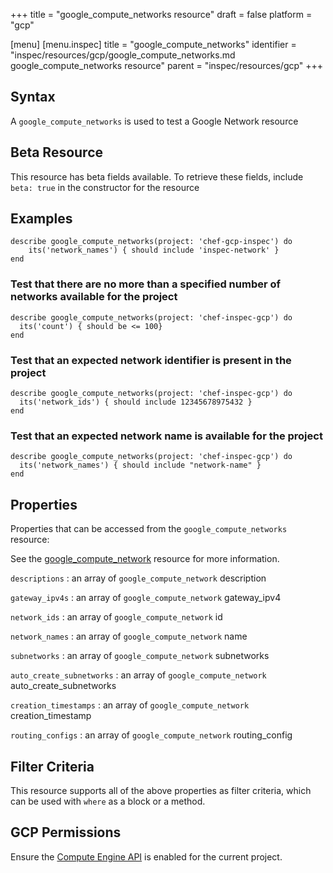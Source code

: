 +++
title = "google_compute_networks resource"
draft = false
platform = "gcp"

[menu]
  [menu.inspec]
    title = "google_compute_networks"
    identifier = "inspec/resources/gcp/google_compute_networks.md google_compute_networks resource"
    parent = "inspec/resources/gcp"
+++

## Syntax

A `google_compute_networks` is used to test a Google Network resource

## Beta Resource

This resource has beta fields available. To retrieve these fields, include `beta: true` in the constructor for the resource

## Examples

```
describe google_compute_networks(project: 'chef-gcp-inspec') do
	its('network_names') { should include 'inspec-network' }
end
```

### Test that there are no more than a specified number of networks available for the project

    describe google_compute_networks(project: 'chef-inspec-gcp') do
      its('count') { should be <= 100}
    end

### Test that an expected network identifier is present in the project

    describe google_compute_networks(project: 'chef-inspec-gcp') do
      its('network_ids') { should include 12345678975432 }
    end

### Test that an expected network name is available for the project

    describe google_compute_networks(project: 'chef-inspec-gcp') do
      its('network_names') { should include "network-name" }
    end

## Properties

Properties that can be accessed from the `google_compute_networks` resource:

See the [google_compute_network](/inspec/resources/google_compute_network/#properties) resource for more information.

`descriptions`
: an array of `google_compute_network` description

`gateway_ipv4s`
: an array of `google_compute_network` gateway_ipv4

`network_ids`
: an array of `google_compute_network` id

`network_names`
: an array of `google_compute_network` name

`subnetworks`
: an array of `google_compute_network` subnetworks

`auto_create_subnetworks`
: an array of `google_compute_network` auto_create_subnetworks

`creation_timestamps`
: an array of `google_compute_network` creation_timestamp

`routing_configs`
: an array of `google_compute_network` routing_config

## Filter Criteria

This resource supports all of the above properties as filter criteria, which can be used
with `where` as a block or a method.

## GCP Permissions

Ensure the [Compute Engine API](https://console.cloud.google.com/apis/library/compute.googleapis.com/) is enabled for the current project.
